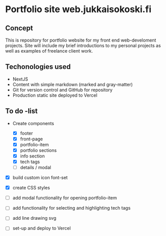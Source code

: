 # Portfolio site web.jukkaisokoski.fi

## Concept

This is repository for portfolio website for my front end web-develoment projects. Site will include my brief introductions to my personal projects as well as examples of freelance client work.

## Techonologies used

- NextJS
- Content with simple markdown (marked and gray-matter)
- Git for version control and GitHub for repository
- Production static site deployed to Vercel

## To do -list

- Create components

  - [x] footer
  - [x] front-page
  - [x] portfolio-item
  - [x] portfolio sections
  - [x] info section
  - [x] tech tags
  - [ ] details / modal

- [x] build custom icon font-set
- [x] create CSS styles
- [ ] add modal functionality for opening portfolio-item
- [ ] add functionality for selecting and highlighting tech tags
- [ ] add line drawing svg

- [ ] set-up and deploy to Vercel
